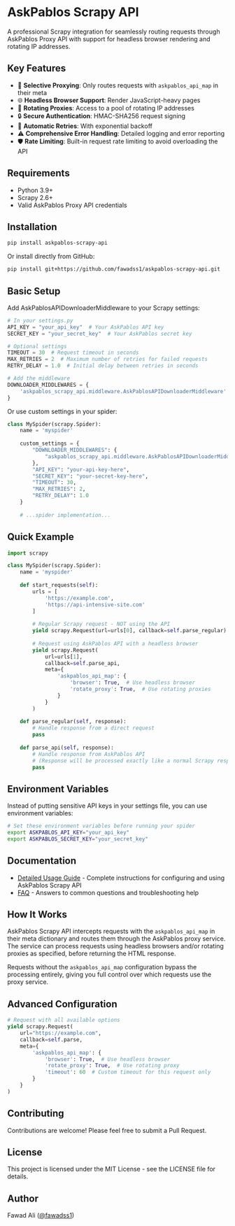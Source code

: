 # AskPablos Scrapy API

A professional Scrapy integration for seamlessly routing requests through AskPablos Proxy API with support for headless browser rendering and rotating IP addresses.

## Key Features

- 🔄 **Selective Proxying**: Only routes requests with `askpablos_api_map` in their meta
- 🌐 **Headless Browser Support**: Render JavaScript-heavy pages
- 🔄 **Rotating Proxies**: Access to a pool of rotating IP addresses
- 🔒 **Secure Authentication**: HMAC-SHA256 request signing
- 🔁 **Automatic Retries**: With exponential backoff
- ⚠️ **Comprehensive Error Handling**: Detailed logging and error reporting
- 🛡️ **Rate Limiting**: Built-in request rate limiting to avoid overloading the API

## Requirements

- Python 3.9+
- Scrapy 2.6+
- Valid AskPablos Proxy API credentials

## Installation

```bash
pip install askpablos-scrapy-api
```

Or install directly from GitHub:

```bash
pip install git+https://github.com/fawadss1/askpablos-scrapy-api.git
```

## Basic Setup

Add AskPablosAPIDownloaderMiddleware to your Scrapy settings:

```python
# In your settings.py
API_KEY = "your_api_key"  # Your AskPablos API key
SECRET_KEY = "your_secret_key"  # Your AskPablos secret key

# Optional settings
TIMEOUT = 30  # Request timeout in seconds
MAX_RETRIES = 2  # Maximum number of retries for failed requests
RETRY_DELAY = 1.0  # Initial delay between retries in seconds

# Add the middleware
DOWNLOADER_MIDDLEWARES = {
    'askpablos_scrapy_api.middleware.AskPablosAPIDownloaderMiddleware': 950,  # Adjust priority as needed
}
```

Or use custom settings in your spider:

```python
class MySpider(scrapy.Spider):
    name = 'myspider'
    
    custom_settings = {
        "DOWNLOADER_MIDDLEWARES": {
            "askpablos_scrapy_api.middleware.AskPablosAPIDownloaderMiddleware": 543,
        },
        "API_KEY": "your-api-key-here",
        "SECRET_KEY": "your-secret-key-here",
        "TIMEOUT": 30,
        "MAX_RETRIES": 2,
        "RETRY_DELAY": 1.0
    }
    
    # ...spider implementation...
```

## Quick Example

```python
import scrapy

class MySpider(scrapy.Spider):
    name = 'myspider'
    
    def start_requests(self):
        urls = [
            'https://example.com',
            'https://api-intensive-site.com'
        ]
        
        # Regular Scrapy request - NOT using the API
        yield scrapy.Request(url=urls[0], callback=self.parse_regular)
        
        # Request using AskPablos API with a headless browser
        yield scrapy.Request(
            url=urls[1],
            callback=self.parse_api,
            meta={
                'askpablos_api_map': {
                    'browser': True,  # Use headless browser
                    'rotate_proxy': True,  # Use rotating proxies
                }
            }
        )
    
    def parse_regular(self, response):
        # Handle response from a direct request
        pass
        
    def parse_api(self, response):
        # Handle response from AskPablos API
        # (Response will be processed exactly like a normal Scrapy response)
        pass
```

## Environment Variables

Instead of putting sensitive API keys in your settings file, you can use environment variables:

```bash
# Set these environment variables before running your spider
export ASKPABLOS_API_KEY="your_api_key"
export ASKPABLOS_SECRET_KEY="your_secret_key"
```

## Documentation

- [Detailed Usage Guide](usage.md) - Complete instructions for configuring and using AskPablos Scrapy API
- [FAQ](faq.md) - Answers to common questions and troubleshooting help

## How It Works

AskPablos Scrapy API intercepts requests with the `askpablos_api_map` in their meta dictionary and routes them through the AskPablos proxy service. The service can process requests using headless browsers and/or rotating proxies as specified, before returning the HTML response.

Requests without the `askpablos_api_map` configuration bypass the processing entirely, giving you full control over which requests use the proxy service.

## Advanced Configuration

```python
# Request with all available options
yield scrapy.Request(
    url="https://example.com",
    callback=self.parse,
    meta={
        'askpablos_api_map': {
            'browser': True,  # Use headless browser
            'rotate_proxy': True,  # Use rotating proxy
            'timeout': 60  # Custom timeout for this request only
        }
    }
)
```

## Contributing

Contributions are welcome! Please feel free to submit a Pull Request.

## License

This project is licensed under the MIT License - see the LICENSE file for details.

## Author

Fawad Ali ([@fawadss1](https://github.com/fawadss1))
